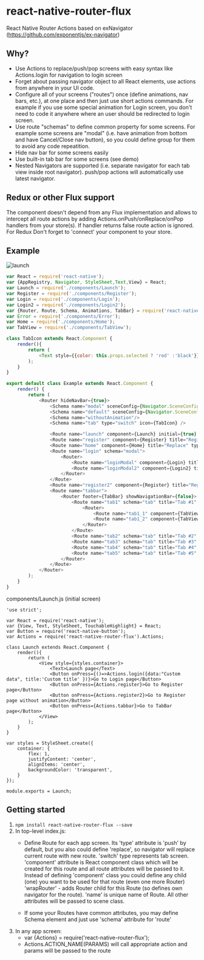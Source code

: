 # react-native-router-flux
React Native Router Actions based on exNavigator (https://github.com/exponentjs/ex-navigator)

## Why?
- Use Actions to replace/push/pop screens with easy syntax like Actions.login for navigation to login screen
- Forget about passing navigator object to all React elements, use actions from anywhere in your UI code.
- Configure all of your screens ("routes") once (define animations, nav bars, etc.), at one place and then just use short actions commands. For example if you use some special animation for Login screen, you don't need to code it anywhere where an user should be redirected to login screen.
- Use route "schemas" to define common property for some screens. For example some screens are "modal" (i.e. have animation from bottom and have Cancel/Close nav button), so you could define group for them to avoid any code repeatition.
- Hide nav bar for some screens easily
- Use built-in tab bar for some screens (see demo)
- Nested Navigators are supported (i.e. separate navigator for each tab view inside root navigator). push/pop actions will automatically use latest navigator.

## Redux or other Flux support
The component doesn't depend from any Flux implementation and allows to intercept all route actions by adding Actions.onPush/onReplace/onPop handlers from your store(s).
If handler returns false route action is ignored. For Redux Don't forget to 'connect' your component to your store.


## Example
![launch](https://cloud.githubusercontent.com/assets/1321329/11692367/7337cfe2-9e9f-11e5-8515-e8b7a9f230ec.gif)

```javascript
var React = require('react-native');
var {AppRegistry, Navigator, StyleSheet,Text,View} = React;
var Launch = require('./components/Launch');
var Register = require('./components/Register');
var Login = require('./components/Login');
var Login2 = require('./components/Login2');
var {Router, Route, Schema, Animations, TabBar} = require('react-native-router-flux');
var Error = require('./components/Error');
var Home = require('./components/Home');
var TabView = require('./components/TabView');

class TabIcon extends React.Component {
    render(){
        return (
            <Text style={{color: this.props.selected ? 'red' :'black'}}>{this.props.title}</Text>
        );
    }
}

export default class Example extends React.Component {
    render() {
        return (
            <Router hideNavBar={true}>
                <Schema name="modal" sceneConfig={Navigator.SceneConfigs.FloatFromBottom}/>
                <Schema name="default" sceneConfig={Navigator.SceneConfigs.FloatFromRight}/>
                <Schema name="withoutAnimation"/>
                <Schema name="tab" type="switch" icon={TabIcon} />

                <Route name="launch" component={Launch} initial={true} wrapRouter={true} title="Launch"/>
                <Route name="register" component={Register} title="Register"/>
                <Route name="home" component={Home} title="Replace" type="replace"/>
                <Route name="login" schema="modal">
                    <Router>
                        <Route name="loginModal" component={Login} title="Login" schema="modal"/>
                        <Route name="loginModal2" component={Login2} title="Login2"/>
                    </Router>
                </Route>
                <Route name="register2" component={Register} title="Register2"  schema="withoutAnimation"/>
                <Route name="tabbar">
                    <Router footer={TabBar} showNavigationBar={false}>
                        <Route name="tab1" schema="tab" title="Tab #1" >
                            <Router>
                                <Route name="tab1_1" component={TabView} title="Tab #1_1" />
                                <Route name="tab1_2" component={TabView} title="Tab #1_2" />
                            </Router>
                        </Route>
                        <Route name="tab2" schema="tab" title="Tab #2" component={TabView} />
                        <Route name="tab3" schema="tab" title="Tab #3" component={TabView} />
                        <Route name="tab4" schema="tab" title="Tab #4" component={TabView} />
                        <Route name="tab5" schema="tab" title="Tab #5" component={TabView} />
                    </Router>
                </Route>
            </Router>
        );
    }
}
```

components/Launch.js (initial screen)
```
'use strict';

var React = require('react-native');
var {View, Text, StyleSheet, TouchableHighlight} = React;
var Button = require('react-native-button');
var Actions = require('react-native-router-flux').Actions;

class Launch extends React.Component {
    render(){
        return (
            <View style={styles.container}>
                <Text>Launch page</Text>
                <Button onPress={()=>Actions.login({data:"Custom data", title:'Custom title' })}>Go to Login page</Button>
                <Button onPress={Actions.register}>Go to Register page</Button>
                <Button onPress={Actions.register2}>Go to Register page without animation</Button>
                <Button onPress={Actions.tabbar}>Go to TabBar page</Button>
            </View>
        );
    }
}

var styles = StyleSheet.create({
    container: {
        flex: 1,
        justifyContent: 'center',
        alignItems: 'center',
        backgroundColor: 'transparent',
    }
});

module.exports = Launch;
```

## Getting started
1. `npm install react-native-router-flux --save`
2. In top-level index.js:
    * Define Route for each app screen. Its 'type' attribute is 'push' by default, but you also could define 'replace', so navigator will replace current route with new route.
    'switch' type represents tab screen. 'component' attribute is React component class which will be created for this route and all route attributes will be passed to it.
Instead of defining 'component' class you could define any child (one) you want to be used for that route (even one more Router)
'wrapRouter' - adds Router child for this Route (so defines own navigator for the route). 'name' is unique name of Route.
All other attributes will be passed to scene class.

    * If some your Routes have common attributes, you may define Schema element and just use 'schema' attribute for 'route'
3. In any app screen:
    * var {Actions} = require('react-native-router-flux');
    * Actions.ACTION_NAME(PARAMS) will call appropriate action and params will be passed to the route
